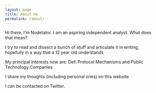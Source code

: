 ```yaml
---
layout: page
title: About me
permalink: /about/
---
```


Hi there, I'm Nodetator. I am an aspiring independent analyst. What does that mean?

I try to read and dissect a bunch of stuff and articulate it in writing, hopefully in a way that a 12 year old understands

My principal interests now are: Defi Protocol Mechanisms and Public Technology Companies 

I share my thoughts (including personal ones) on this website

I can be contacted on Twitter.